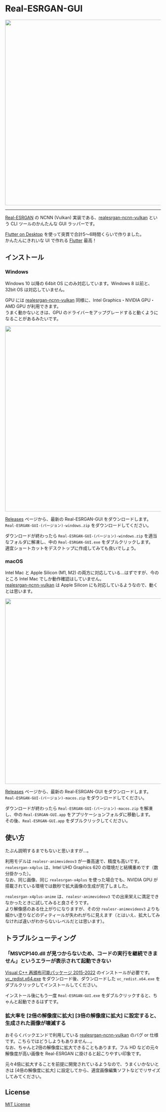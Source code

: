 
# Real-ESRGAN-GUI

<img width="600" src="https://user-images.githubusercontent.com/39271166/189376465-845ecfc0-3d08-4da3-8632-b2ed7ea9b6d9.png">

-----

[Real-ESRGAN](https://github.com/xinntao/Real-ESRGAN) の NCNN (Vulkan) 実装である、[realesrgan-ncnn-vulkan](https://github.com/xinntao/Real-ESRGAN-ncnn-vulkan) という CLI ツールのかんたんな GUI ラッパーです。

[Flutter on Desktop](https://flutter.dev/multi-platform/desktop) を使って突貫で合計5～6時間くらいで作りました。  
かんたんにきれいな UI で作れる [Flutter](https://flutter.dev/) 最高！

## インストール

### Windows

Windows 10 以降の 64bit OS にのみ対応しています。Windows 8 以前と、32bit OS は対応していません。

GPU には [realesrgan-ncnn-vulkan](https://github.com/xinntao/Real-ESRGAN-ncnn-vulkan) 同様に、Intel Graphics・NVIDIA GPU・AMD GPU が利用できます。  
うまく動かないときは、GPU のドライバーをアップグレードすると動くようになることがあるみたいです。

<img width="600" src="https://user-images.githubusercontent.com/39271166/189310933-c0767313-faf7-417e-aed1-b6196c367379.png">

[Releases](https://github.com/tsukumijima/Real-ESRGAN-GUI/releases) ページから、最新の Real-ESRGAN-GUI をダウンロードします。  
`Real-ESRGAN-GUI-(バージョン)-windows.zip` をダウンロードしてください。

ダウンロードが終わったら `Real-ESRGAN-GUI-(バージョン)-windows.zip` を適当なフォルダに解凍し、中の `Real-ESRGAN-GUI.exe` をダブルクリックします。  
適宜ショートカットをデスクトップに作成してみても良いでしょう。

### macOS

Intel Mac と Apple Silicon (M1, M2) の両方に対応している…はずですが、今のところ Intel Mac でしか動作確認はしていません。  
[realesrgan-ncnn-vulkan](https://github.com/xinntao/Real-ESRGAN-ncnn-vulkan) は Apple Silicon にも対応しているようなので、動くとは思います。

<img width="600" src="https://user-images.githubusercontent.com/39271166/189374416-15501eeb-41ba-452c-bef3-402dc450f31d.png">

[Releases](https://github.com/tsukumijima/Real-ESRGAN-GUI/releases) ページから、最新の Real-ESRGAN-GUI をダウンロードします。  
`Real-ESRGAN-GUI-(バージョン)-macos.zip` をダウンロードしてください。

ダウンロードが終わったら `Real-ESRGAN-GUI-(バージョン)-macos.zip` を解凍し、中の `Real-ESRGAN-GUI.app` をアプリケーションフォルダに移動します。  
その後、`Real-ESRGAN-GUI.app` をダブルクリックしてください。

## 使い方

たぶん説明するまでもないと思いますが…。

利用モデルは `realesr-animevideov3` が一番高速で、精度も高いです。  
`realesrgan-x4plus` は、Intel UHD Graphics 620 の環境だと結構重めです（数分掛かった）。  
なお、同じ画像、同じ `realesrgan-x4plus` を使った場合でも、NVIDIA GPU が搭載されている環境では数秒で拡大画像の生成が完了しました。

`realesrgan-x4plus-anime` は、`realesr-animevideov3` での出来栄えに満足できなかったときに試してみると良さそうです。  
より解像感のある仕上がりになりますが、その分 `realesr-animevideov3` よりも細かい塗りなどのディティールが失われがちに見えます（とはいえ、拡大してみなければ違いがわからないレベルだとは思います）。

## トラブルシューティング

### 「MSVCP140.dll が見つからないため、コードの実行を継続できません」というエラーが表示されて起動できない

[Visual C++ 再頒布可能パッケージ 2015-2022](https://docs.microsoft.com/ja-jp/cpp/windows/latest-supported-vc-redist?view=msvc-170) のインストールが必要です。  
[vc_redist.x64.exe](https://aka.ms/vs/17/release/vc_redist.x64.exe) をダウンロード後、ダウンロードした `vc_redist.x64.exe` をダブルクリックしてインストールしてください。

インストール後にもう一度 `Real-ESRGAN-GUI.exe` をダブルクリックすると、ちゃんと起動できるはずです。

### 拡大率を [2倍の解像度に拡大] [3倍の解像度に拡大] に設定すると、生成された画像が壊滅する

おそらくバックエンドで利用している [realesrgan-ncnn-vulkan](https://github.com/xinntao/Real-ESRGAN-ncnn-vulkan) のバグ or 仕様です。こちらではどうしようもありません…。  
なお、ちゃんと2倍の解像度に拡大できることもあります。フル HD などの元々解像度が高い画像を Real-ESRGAN に掛けると起こりやすい印象です。

元々4倍に拡大することを前提に開発されているようなので、うまくいかないときは [4倍の解像度に拡大] に設定してから、適宜画像編集ソフトなどでリサイズしてみてください。

## License

[MIT License](License.txt)
